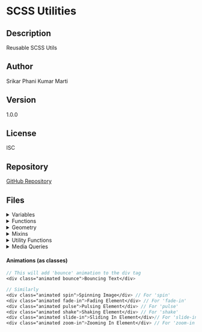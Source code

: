 # SCSS Utilities

## Description
Reusable SCSS Utils

## Author
Srikar Phani Kumar Marti

## Version
1.0.0

## License
ISC

## Repository
[GitHub Repository](https://github.com/srikarphanikumar/@scss/utils.git)

## Files

<details>
<summary> Variables </summary>
<pre>
.sample-class {
    color: $color-red;
    font-size: $font-size-16;
    ...
}
</pre>
</details>

<details>
<summary>Functions</summary>
<pre>
shade-color(red, 20%) => #990000
complement-color(blue) => #ff00ff
px-to-rem(16) => 1rem
rem-to-px(1) => 16px
add-quotes(hello) => "hello"
remove-quotes("hello") => hello
round-to(3.14159, 2) => 3.14
average(2, 4, 6, 8) => 5
first(1 2 3 4 5) => 1
last(1 2 3 4 5) => 5
</pre>
</details>

<details>
<summary>Geometry</summary>
<pre>
.sample {
    @include circle(50px, #f00);
    @include triangle(100px, 100px, #0f0, down);
    @include rectangle(100px, 50px, #00f);
    @include square(50px, #ff0);
    @include oval(100px, 50px, #0ff);
    @include diamond(50px, #f0f);
    @include parallelogram(100px, 50px, #f00, 45deg);
    @include trapezoid(100px, 50px, #0f0, 0.5);
}
</pre>
</details>

<details>
<summary>Mixins</summary>
<pre>
// All available mixins
.sample {
    @include text-truncate;
    @include text-bold;
    @include text-italic;
    @include text-size(20px);
    @include text-color(#333);
    @include text-shadow(1px 1px 2px rgba(0, 0, 0, 0.5));
    @include border-radius(4px);
    @include box-shadow(2px 2px 4px rgba(0, 0, 0, 0.2));
    @include button-style(#007bff, #fff);
    @include clearfix;
    @include visually-hidden;
    @include border-side(top, 1px, solid, #ccc);
    @include box-sizing(border-box);
    @include position(relative);
    @include visibility(hidden);
    @include transition(all, 0.3s, ease);
    @include flex-align(center);
    @include flex-direction(column);
}
</pre>
</details>

<details>
<summary>Utility Functions</summary>
<pre>
.sample {
    font-size: rem(16); // Result: 1rem
    width: em(320); // Result: 20em
    color: lighten(#000, 20%); // Result: #333333
    background-color: darken(#fff, 10%); // Result: #e6e6e6
    background-color: to-rgba(#f00, 0.5); // Result: rgba(255, 0, 0, 0.5)
    $value: strip-units(20px); // Result: 20
    angle: to-radians(45deg); // Result: 0.7854rad
    angle: to-degrees(0.7854rad); // Result: 45deg
    result: mod(10, 3); // Result: 1
    value: clamp(5, 10, 20); // Result: 10
    area: triangle-area(5, 10); // Result: 25
    area: circle-area(5); // Result: 78.53975
    sequence: fibonacci(10); // Result: 55
    even: is-even(6); // Result: true
    odd: is-odd(5); // Result: true
    text: capitalize('hello world'); // Result: 'Hello world'
    text: title-case('hello world'); // Result: 'Hello World'
    text: hyphenate('hello world'); // Result: 'hello-world'
    text: camel-case('hello world'); // Result: 'HelloWorld'
    id: unique-id(); // Result: 'id-uniqueid'
    text: reverse('hello world'); // Result: 'dlrow olleh'
    text: truncate('hello world', 5); // Result: 'hello...'
    text: repeat('abc', 3); // Result: 'abcabcabc'
    text: replace('hello world', 'world', 'universe'); // Result: 'hello universe'
    result: contains('hello world', 'world'); // Result: true
    number: is-number(10); // Result: true
    integer: is-integer(10); // Result: true
    decimal: is-decimal(10.5); // Result: true
    list: is-list((1, 2, 3)); // Result: true
    length: list-length((1, 2, 3)); // Result: 3
    nth: list-nth((1, 2, 3), 2); // Result: 2
    head: list-head((1, 2, 3)); // Result: 1
    tail: list-tail((1, 2, 3)); // Result: 3
    map: is-map(('key': 'value')); // Result: true
    keys: map-keys(('key': 'value')); // Result: 'key'
    values: map-values(('key': 'value')); // Result: 'value'
    value: map-get(('key': 'value'), 'key'); // Result: 'value'
}
</pre>
</details>

<details>
<summary>Media Queries</summary>
<pre>
.sample {
    width: 100%;

    @include mobile-only {
        background-color: red;
    }

    @include tablet-only {
        background-color: green;
    }

    @include desktop-only {
        background-color: blue;
    }

    @include large-desktop-only {
        background-color: yellow;
    }

    @include extra-large-desktop-only {
        background-color: purple;
    }

    @include mobile-up {
        font-size: 14px;
    }

    @include tablet-up {
        font-size: 16px;
    }

    @include desktop-up {
        font-size: 18px;
    }

    @include large-desktop-up {
        font-size: 20px;
    }

    @include extra-large-desktop-up {
        font-size: 22px;
    }

    @include mobile-down {
        padding: 10px;
    }

    @include tablet-down {
        padding: 20px;
    }

    @include desktop-down {
        padding: 30px;
    }

    @include large-desktop-down {
        padding: 40px;
    }

    @include extra-large-desktop-down {
        padding: 50px;
    }
}
</pre>
</details>

#### Animations (as classes)</summary>
````scss
// This will add 'bounce' animation to the div tag
<div class="animated bounce">Bouncing Text</div>

// Similarly
<div class="animated spin">Spinning Image</div> // For 'spin'
<div class="animated fade-in">Fading Element</div> // For 'fade-in'
<div class="animated pulse">Pulsing Element</div> // For 'pulse'
<div class="animated shake">Shaking Element</div> // For 'shake'
<div class="animated slide-in">Sliding In Element</div>// For 'slide-in'
<div class="animated zoom-in">Zooming In Element</div> // For 'zoom-in'
````
